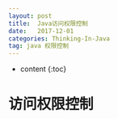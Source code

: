 ```yaml
---
layout: post
title:  Java访问权限控制
date:   2017-12-01
categories: Thinking-In-Java
tag: java 权限控制
---
```


* content
{:toc}


# 访问权限控制

